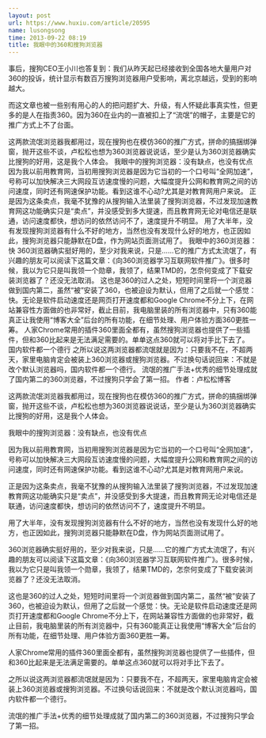 ```yaml
---
layout: post
url: https://www.huxiu.com/article/20595
name: lusongsong
time: 2013-09-22 08:19
title: 我眼中的360和搜狗浏览器
---
```

事后，搜狗CEO王小川也答复到：我们从昨天起已经接收到全国各地大量用户对360的投诉，统计显示有数百万搜狗浏览器用户受影响，离北京越远，受到的影响越大。

而这文章也被一些别有用心的人的把问题扩大、升级，有人怀疑此事真实性，但更多的是人在指责360。因为360在业内的一直被扣上了“流氓”的帽子，主要是它的推广方式上不了台面。

这两款流氓浏览器我都用过，现在搜狗也在模仿360的推广方式，拼命的搞捆绑弹窗，抛开这些不谈，卢松松也想为360浏览器说说话，至少是认为360浏览器确实比搜狗的好用，这是我个人体会。 我眼中的搜狗浏览器：没有缺点，也没有优点 因为我以前用教育网，当初用搜狗浏览器是因为它当初的一个口号叫“全网加速”，号称可以加快解决三大网段互访速度慢的问题，大幅度提升公网和教育网之间的访问速度，同时还有网速保护功能。看到这谁不心动?尤其是对教育网用户来说。 正是因为这条卖点，我毫不犹豫的从搜狗输入法里装了搜狗浏览器，不过发现加速教育网这功能确实只是“卖点”，并没感受到多大提速，而且教育网无论对电信还是联通，访问速度都快，想访问的依然访问不了，速度提升不明显。 用了大半年，没有发现搜狗浏览器有什么不好的地方，当然也没有发现什么好的地方，也正因如此，搜狗浏览器只能静默在D盘，作为网站页面测试用了。 我眼中的360浏览器：快 360浏览器确实挺好用的，至少对我来说，只是……它的推广方式太流氓了，有兴趣的朋友可以阅读下这篇文章：《向360浏览器学习互联网软件推广》。很多时候，我以为它只是叫我领一个勋章，我领了，结果TMD的，怎奈何变成了下载安装浏览器了？还没无法取消。 这也是360的过人之处，短短时间里将一个浏览器做到国内第二，虽然“被”安装了360，也被迫设为默认，但用了之后就一个感觉：快。无论是软件启动速度还是网页打开速度都和Google Chrome不分上下，在网站兼容性方面做的也非常好，截止目前，我电脑里装的所有浏览器中，只有360能真正让我使用“博客大全”后台的所有功能，在细节处理、用户体验方面360更胜一筹。 人家Chrome常用的插件360里面全都有，虽然搜狗浏览器也提供了一些插件，但和360比起来是无法满足需要的。单单这点360就可以将对手比下去了。 国内软件都一个德行 之所以说这两浏览器都流氓就是因为：只要我不在，不超两天，家里电脑肯定会被装上360浏览器或搜狗浏览器。不过换句话说回来：不就是改个默认浏览器吗，国内软件都一个德行。 流氓的推广手法+优秀的细节处理成就了国内第二的360浏览器，不过搜狗只学会了第一招。 作者：卢松松博客

这两款流氓浏览器我都用过，现在搜狗也在模仿360的推广方式，拼命的搞捆绑弹窗，抛开这些不谈，卢松松也想为360浏览器说说话，至少是认为360浏览器确实比搜狗的好用，这是我个人体会。

我眼中的搜狗浏览器：没有缺点，也没有优点

因为我以前用教育网，当初用搜狗浏览器是因为它当初的一个口号叫“全网加速”，号称可以加快解决三大网段互访速度慢的问题，大幅度提升公网和教育网之间的访问速度，同时还有网速保护功能。看到这谁不心动?尤其是对教育网用户来说。

正是因为这条卖点，我毫不犹豫的从搜狗输入法里装了搜狗浏览器，不过发现加速教育网这功能确实只是“卖点”，并没感受到多大提速，而且教育网无论对电信还是联通，访问速度都快，想访问的依然访问不了，速度提升不明显。

用了大半年，没有发现搜狗浏览器有什么不好的地方，当然也没有发现什么好的地方，也正因如此，搜狗浏览器只能静默在D盘，作为网站页面测试用了。

360浏览器确实挺好用的，至少对我来说，只是……它的推广方式太流氓了，有兴趣的朋友可以阅读下这篇文章：《向360浏览器学习互联网软件推广》。很多时候，我以为它只是叫我领一个勋章，我领了，结果TMD的，怎奈何变成了下载安装浏览器了？还没无法取消。

这也是360的过人之处，短短时间里将一个浏览器做到国内第二，虽然“被”安装了360，也被迫设为默认，但用了之后就一个感觉：快。无论是软件启动速度还是网页打开速度都和Google Chrome不分上下，在网站兼容性方面做的也非常好，截止目前，我电脑里装的所有浏览器中，只有360能真正让我使用“博客大全”后台的所有功能，在细节处理、用户体验方面360更胜一筹。

人家Chrome常用的插件360里面全都有，虽然搜狗浏览器也提供了一些插件，但和360比起来是无法满足需要的。单单这点360就可以将对手比下去了。

之所以说这两浏览器都流氓就是因为：只要我不在，不超两天，家里电脑肯定会被装上360浏览器或搜狗浏览器。不过换句话说回来：不就是改个默认浏览器吗，国内软件都一个德行。

流氓的推广手法+优秀的细节处理成就了国内第二的360浏览器，不过搜狗只学会了第一招。

